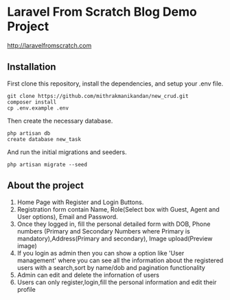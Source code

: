 # Laravel From Scratch Blog Demo Project

http://laravelfromscratch.com

## Installation

First clone this repository, install the dependencies, and setup your .env file.

```
git clone https://github.com/mithrakmanikandan/new_crud.git
composer install
cp .env.example .env
```

Then create the necessary database.

```
php artisan db
create database new_task
```

And run the initial migrations and seeders.

```
php artisan migrate --seed
```

## About the project
 

1. Home Page with Register and Login Buttons.
2. Registration form contain Name, Role(Select box with Guest, Agent
and User options), Email and Password.
3. Once they logged in, fill the personal detailed form with DOB, Phone numbers
(Primary and Secondary Numbers where Primary is
mandatory),Address(Primary and secondary), Image upload(Preview image)
4. If you login as admin then you can show a option like 'User management' where you can see all the information about the registered users with a search,sort by name/dob and pagination functionality
5. Admin can edit and delete the infornation of users
6. Users can only register,login,fill the personal information and edit their profile 